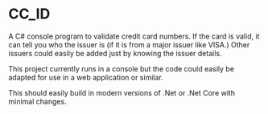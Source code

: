 # CC_ID
 A C# console program to validate credit card numbers.  If the card is valid, it can tell you who the issuer is
 (if it is from a major issuer like VISA.) Other issuers could easily be added just by knowing the issuer details.

This project currently runs in a console but the code could easily be adapted for use in a web application or similar.

This should easily build in modern versions of .Net or .Net Core with minimal changes.
